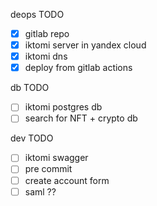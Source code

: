 deops TODO

 - [x] gitlab repo
 - [x] iktomi server in yandex cloud
 - [X] iktomi dns 
 - [x] deploy from gitlab actions

db TODO
 - [ ] iktomi postgres db
 - [ ] search for NFT + crypto db

dev TODO
 - [ ] iktomi swagger
 - [ ] pre commit
 - [ ] create account form
 - [ ] saml ??